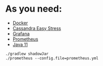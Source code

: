 # As you need:
- [Docker](https://www.docker.com/)
- [Cassandra Easy Stress](https://github.com/rustyrazorblade/cassandra-easy-stress)
- [Grafana](https://grafana.com/)
- [Prometheus](https://prometheus.io/)
- [Java 11](https://www.oracle.com/br/java/technologies/javase/jdk11-archive-downloads.html)

```
./gradlew shadowJar
./prometheus --config.file=prometheus.yml
``` 